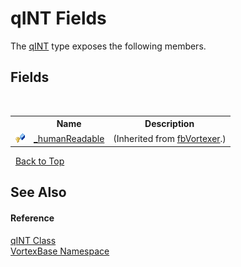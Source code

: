 # qINT Fields
 

The <a href="T_VortexBase_qINT.md">qINT</a> type exposes the following members.


## Fields
&nbsp;<table><tr><th></th><th>Name</th><th>Description</th></tr><tr><td>![Protected field](media/protfield.gif "Protected field")</td><td><a href="F_VortexBase_fbVortexer__humanReadable.md">_humanReadable</a></td><td> (Inherited from <a href="T_VortexBase_fbVortexer.md">fbVortexer</a>.)</td></tr></table>&nbsp;
<a href="#qint-fields">Back to Top</a>

## See Also


#### Reference
<a href="T_VortexBase_qINT.md">qINT Class</a><br /><a href="N_VortexBase.md">VortexBase Namespace</a><br />
